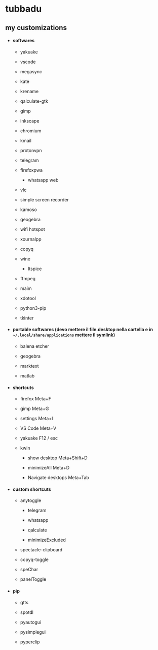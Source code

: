 # tubbadu

## my customizations

* #### softwares
  
  * yakuake
  
  * vscode
  
  * megasync
  
  * kate
  
  * krename
  
  * qalculate-gtk
  
  * gimp
  
  * inkscape
  
  * chromium
  
  * kmail
  
  * protonvpn
  
  * telegram
  
  * firefoxpwa
    
    * whatsapp web
  
  * vlc
  
  * simple screen recorder
  
  * kamoso
  
  * geogebra
  
  * wifi hotspot
  
  * xournalpp
  
  * copyq
  
  * wine
    
    * ltspice
  
  * ffmpeg
  
  * maim
  
  * xdotool
  
  * python3-pip
  
  * tkinter

* #### portable softwares (devo mettere il file.desktop nella cartella e in `~/.local/share/applications` mettere il symlink)
  
  * balena etcher
  
  * geogebra
  
  * marktext
  
  * matlab

* #### shortcuts
  
  * firefox Meta+F
  
  * gimp Meta+G
  
  * settings Meta+I
  
  * VS Code Meta+V
  
  * yakuake F12 / esc
  
  * kwin
    
    * show desktop Meta+Shift+D
    
    * minimizeAll Meta+D
    
    * Navigate desktops Meta+Tab

* #### custom shortcuts
  
  * anytoggle
    
    * telegram
    
    * whatsapp
    
    * qalculate
    
    * minimizeExcluded
  
  * spectacle-clipboard
  
  * copyq-toggle
  
  * speChar
  
  * panelToggle

* #### pip
  
  * gtts
  
  * spotdl
  
  * pyautogui
  
  * pysimplegui
  
  * pyperclip
